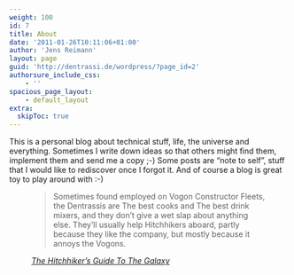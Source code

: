 ```yaml
---
weight: 100
id: 7
title: About
date: '2011-01-26T10:11:06+01:00'
author: 'Jens Reimann'
layout: page
guid: 'http://dentrassi.de/wordpress/?page_id=2'
authorsure_include_css:
    - ''
spacious_page_layout:
    - default_layout
extra:
  skipToc: true
---
```


This is a personal blog about technical stuff, life, the universe and everything. Sometimes I write down ideas so that others might find them, implement them and send me a copy ;-) Some posts are “note to self”, stuff that I would like to rediscover once I forgot it. And of course a blog is great toy to play around with :-)


<figure class="de-c-blockquote">

<blockquote>
Sometimes found employed on Vogon Constructor Fleets, the Dentrassis are The best cooks and The best drink mixers, and they don’t give a wet slap about anything else. They’ll usually help Hitchhikers aboard, partly because they like the company, but mostly because it annoys the Vogons.
</blockquote>

<figcaption>

<cite>

[The Hitchhiker’s Guide To The Galaxy](http://hhgproject.org/ "http://hhgproject.org/")

</cite>
</figcaption>
</figure>

<script type="application/ld+json">
{
  "@context" : "http://schema.org",
  "@type" : "Person",
  "name" : "Jens Reimann",
  "url" : "https://dentrassi.de",
  "email" : "ctron@dentrassi.de",
  "jobTitle" : "Principal Software Engineer",
  "sameAs" : [
    "https://twitter.com/ctron",
    "https://www.facebook.com/jens.reimann",
    "https://de.linkedin.com/in/ctron",
    "https://plus.google.com/+JensReimann",
    "https://mastodon.dentrassi.de/@ctron"
]
}
</script>
